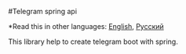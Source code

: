 #Telegram spring api

*Read this in other languages: [English](Readme.md), [Русский](Readme.Ru-ru.md)

This library help to create telegram boot with spring.